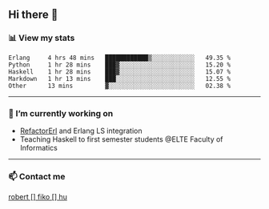 ## Hi there 👋

### 📊 View my stats

<!--START_SECTION:waka-->
```text
Erlang     4 hrs 48 mins   ████████████▒░░░░░░░░░░░░   49.35 % 
Python     1 hr 28 mins    ███▓░░░░░░░░░░░░░░░░░░░░░   15.20 % 
Haskell    1 hr 28 mins    ███▓░░░░░░░░░░░░░░░░░░░░░   15.07 % 
Markdown   1 hr 13 mins    ███░░░░░░░░░░░░░░░░░░░░░░   12.55 % 
Other      13 mins         ▓░░░░░░░░░░░░░░░░░░░░░░░░   02.38 % 
```
<!--END_SECTION:waka-->


---

### 🔭 I’m currently working on
- [RefactorErl](https://plc.inf.elte.hu/erlang/) and Erlang LS integration
- Teaching Haskell to first semester students @ELTE Faculty of Informatics

---



### 📫 Contact me
[robert [] fiko [] hu](mailto:robert@fiko.hu)



<!--
**robertfiko/robertfiko** is a ✨ _special_ ✨ repository because its `README.md` (this file) appears on your GitHub profile.

Here are some ideas to get you started:

- 🔭 I’m currently working on ...
- 🌱 I’m currently learning ...
- 👯 I’m looking to collaborate on ...
- 🤔 I’m looking for help with ...
- 💬 Ask me about ...
- 📫 How to reach me: ...
- 😄 Pronouns: ...
- ⚡ Fun fact: ...
-->
